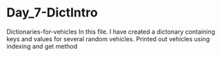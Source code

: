 # Day_7-DictIntro
Dictionaries-for-vehicles
In this file. I have created a dictonary containing keys and values for several random vehicles.
Printed out vehicles using indexing and get method
